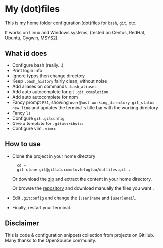 # My (dot)files

This is my home folder configuration (dot)files for `bash`, `git`, etc.

It works on Linux and Windows systems, (tested on Centos, RedHat, Ubuntu, Cygwin, MSYS2).

## What id does
- Configure bash (really...)
- Print login info
- Ignore typos then change directory
- Keep `.bash_history` fairly clean, without noise
- Add aliases on commands `.bash_aliases`
- Add auto autocomplete for git `.git_completion`
- Add auto autocomplete for npm
- Fancy prompt `PS1`, showing `user@host working_directory git_status new_line` and updates the terminal's title bar with the working directory
- Fancy `ls`
- Configure `git` `.gitconfig`
- Give a template for `.gitattributes`
- Configure vim `.vimrc`

## How to use
- Clone the project in your home directory

        cd ~
        git clone git@gitlab.com:tovletoglou/dotfiles.git .
        
    Or download the [zip](https://gitlab.com/tovletoglou/dotfiles/repository/archive.zip?ref=master) and extract the content in your home directory.
   
    Or browse the [repository](https://gitlab.com/tovletoglou/dotfiles/tree/master) and download manually the files you want .

- Edit `.gitconfig` and change the `[user]name` and `[user]email`.

- Finally, restart your terminal.

## Disclaimer
This is code & configuration snippets collection from projects on GitHub. Many thanks to the OpenSource community.
